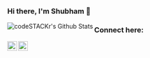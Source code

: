 ### Hi there, I'm Shubham  👋
 
<img align="left" alt="codeSTACKr's Github Stats" src="https://github-readme-stats.dhiman-007.vercel.app/api?username=dhiman-007&show_icons=true&hide_border=true" />

### Connect here:

[<img align="left" alt="Shubham | LinkedIn" width="22px" src="https://cdn.jsdelivr.net/npm/simple-icons@v3/icons/linkedin.svg" />][linkedin]
[<img align="left" alt="Shubham | Instagram" width="22px" src="https://cdn.jsdelivr.net/npm/simple-icons@v3/icons/instagram.svg" />][instagram]

[instagram]: https://www.instagram.com/dhimanshubham_/
[linkedin]: https://www.linkedin.com/in/dhimanshubham1996/

